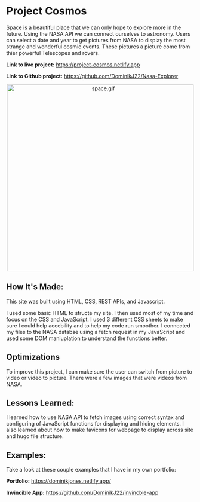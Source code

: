 # Project Cosmos

Space is a beautiful place that we can only hope to explore more in the future. Using the NASA API we can connect ourselves to astronomy. Users can select a date and year to get pictures from NASA to display the most strange and wonderful cosmic events. These pictures a picture come from thier powerful Telescopes and rovers. 

**Link to live project:** https://project-cosmos.netlify.app


**Link to Github project:** https://github.com/DominikJ22/Nasa-Explorer

<p align="center">
<img width="500" src="space.gif" alt="space.gif"/> 
</p>

## How It's Made:

This site was built using HTML, CSS, REST APIs, and Javascript. 
 
 I used some basic HTML to structe my site. I then used most of my time and focus on the CSS and JavaScript. I used 3 different CSS sheets to make sure I could help accebility and to help my code run smoother. I connected my files to the NASA databse using a fetch request in my JavaScript and used some DOM maniuplation to understand the functions better.

## Optimizations
To improve this project, I can make sure the user can switch from picture to video or video to picture. There were a few images that were videos from NASA.

## Lessons Learned:
I learned how to use NASA API to fetch images using correct syntax
and configuring of JavaScript functions for displaying and hiding elements. I also learned about how to make favicons for webpage to display across site and hugo file structure.

## Examples:
Take a look at these couple examples that I have in my own portfolio:

**Portfolio:** https://dominikjones.netlify.app/

**Invincible App:** https://github.com/DominikJ22/invincble-app
